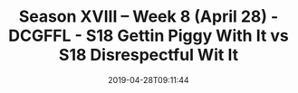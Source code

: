 ---
title: Season XVIII – Week 8 (April 28) - DCGFFL - S18 Gettin Piggy With It vs S18
  Disrespectful Wit It
teams-score:
- team: _teams/pink.md
  score:
- team: _teams/s18-gold.md
  score: 38
mvp: Jim Roll (Pink), Jack Blaney (Gold)
game-ball: ''
season: 16
week: 8
date: '2019-04-28T09:11:44'
pageid: season-xviii-week-8-april-28-6916-vs-6908
---